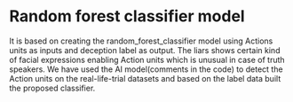 ﻿# Random forest classifier model
It is based on creating the random_forest_classifier model using Actions units as inputs and deception label as output. The liars shows certain kind of facial expressions enabling Action units which is unusual in case of truth speakers. We have used the AI model(comments in the code) to detect the Action units on the real-life-trial datasets and based on the label data built the proposed classifier.


